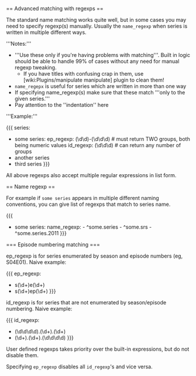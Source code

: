 == Advanced matching with regexps ==

The standard name matching works quite well, but in some cases you may need to specify regexp(s) manually. Usually the `name_regexp` when series is written in multiple different ways.

'''Notes:'''
 
 * '''Use these only if you're having problems with matching'''. Built in logic should be able to handle 99% of cases without any need for manual regexp tweaking.
   * If you have titles with confusing crap in them, use [wiki:Plugins/manipulate manipulate] plugin to clean them!
 * `name_regepx` is useful for series which are written in more than one way
 * If specifying name_regexp(s) make sure that these match '''only to the given series.'''
 * Pay attention to the ''indentation'' here

'''Example:'''

{{{
series:
  - some series:
      ep_regexp: (\d\d)-(\d\d\d)     # must return TWO groups, both being numeric values
      id_regexp: (\d\d\d)            # can return any number of groups
  - another series
  - third series
}}}

All above regexps also accept multiple regular expressions in list form.

== Name regexp ==

For example if `some series` appears in multiple different naming conventions, you can give list of regexps that match to series name.

{{{
- some series:
    name_regexp:
      - ^some.series
      - ^some.srs
      - ^some.series.2011
}}}

=== Episode numbering matching ===

ep_regexp is for series enumerated by season and episode numbers (eg, S04E01). Naive example:

{{{
ep_regexp:
  - s(\d+)e(\d+)
  - s(\d+)ep(\d+)
}}}

id_regexp is for series that are not enumerated by season/episode numbering. Naive example:

{{{
id_regexp:
  - (\d\d\d\d).(\d+).(\d+)
  - (\d+).(\d+).(\d\d\d\d)
}}}

User defined regexps takes priority over the built-in expressions, but do not disable them.

Specifying `ep_regexp` disables all `id_regexp`'s and vice versa.